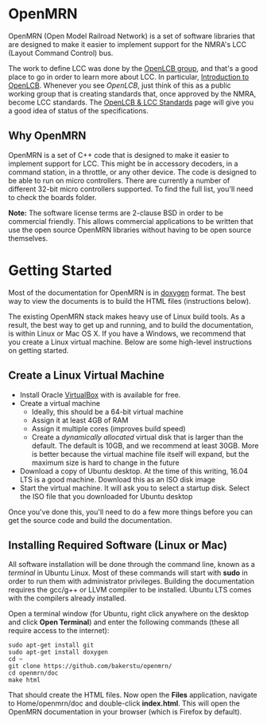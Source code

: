 # OpenMRN

OpenMRN (Open Model Railroad Network) is a set of software libraries that are
designed to make it easier to implement support for the NMRA's LCC (Layout
Command Control) bus.

The work to define LCC was done by the [OpenLCB group](http://openlcb.org/),
and that's a good place to go in order to learn more about LCC. In particular,
[Introduction to OpenLCB](http://openlcb.org/about-openlcb/introduction-to-openlcb/).
Whenever you see _OpenLCB_, just think of this as a public working group that is
creating standards that, once approved by the NMRA, become LCC standards. The 
[OpenLCB & LCC Standards](http://openlcb.org/openlcb-and-lcc-documents/layout-command-control-lcc/)
page will give you a good idea of status of the specifications.

## Why OpenMRN

OpenMRN is a set of C++ code that is designed to make it easier to implement
support for LCC. This might be in accessory decoders, in a command station, in a
throttle, or any other device. The code is designed to be able to run on micro
controllers. There are currently a number of different 32-bit micro controllers
supported. To find the full list, you'll need to check the boards folder.

**Note:** The software license terms are 2-clause BSD in order to be commercial
friendly. This allows commercial applications to be written that use the open
source OpenMRN libraries without having to be open source themselves.

# Getting Started

Most of the documentation for OpenMRN is in
[doxygen](http://www.stack.nl/~dimitri/doxygen/) format. The best way to view
the documents is to build the HTML files (instructions below).

The existing OpenMRN stack makes heavy use of Linux build tools. As a result,
the best way to get up and running, and to build the documentation, is within
Linux or Mac OS X. If you have a Windows, we recommend that you create a Linux
virtual machine. Below are some high-level instructions on getting started.

## Create a Linux Virtual Machine

* Install Oracle [VirtualBox](https://www.virtualbox.org/) with is available for
free.
* Create a virtual machine
    * Ideally, this should be a 64-bit virtual machine
    * Assign it at least 4GB of RAM
    * Assign it multiple cores (improves build speed)
    * Create a _dynamically allocated_ virtual disk that is larger than the
      default. The default is 10GB, and we recommend at least 30GB. More is
      better because the virtual machine file itself will expand, but the
      maximum size is hard to change in the future
* Download a copy of Ubuntu desktop. At the time of this writing, 16.04 LTS is a
  good machine. Download this as an ISO disk image
* Start the virtual machine. It will ask you to select a startup disk. Select
  the ISO file that you downloaded for Ubuntu desktop

Once you've done this, you'll need to do a few more things before you can get
the source code and build the documentation.

## Installing Required Software (Linux or Mac)

All software installation will be done through the command line, known as a
_terminal_ in Ubuntu Linux. Most of these commands will start with **sudo** in
order to run them with administrator privileges. Building the documentation
requires the gcc/g++ or LLVM compiler to be installed. Ubuntu LTS comes with the
compilers already installed.

Open a terminal window (for Ubuntu, right click anywhere on the desktop and
click **Open Terminal**) and enter the following commands (these all require
access to the internet):

```
sudo apt-get install git
sudo apt-get install doxygen
cd ~
git clone https://github.com/bakerstu/openmrn/
cd openmrn/doc
make html
```
That should create the HTML files. Now open the **Files** application, navigate
to Home/openmrn/doc and double-click **index.html**. This will open the OpenMRN
documentation in your browser (which is Firefox by default).